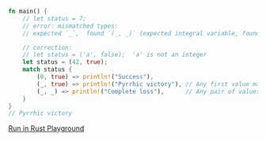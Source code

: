 ```rust
fn main() {
    // let status = 7;
    // error: mismatched types:
    // expected `_`,  found `(_, _)` (expected integral variable, found tuple) [E0308]

    // correction:
    // let status = ('a', false);  'a' is not an integer
    let status = (42, true);
    match status {
        (0, true) => println!("Success"),
        (_, true) => println!("Pyrrhic victory"), // Any first value matches
        (_, _) => println!("Complete loss"),      // Any pair of values will match
    }
}
// Pyrrhic victory

```
[Run in Rust Playground](https://play.rust-lang.org/?version=stable&mode=debug&edition=2021&gist=bc01c49871cdb3babcc9778638e4d132&version=stable)

